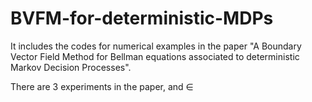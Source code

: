 # BVFM-for-deterministic-MDPs
It includes the codes for numerical examples in the paper "A Boundary Vector Field Method for Bellman equations associated to deterministic Markov Decision Processes".

There are 3 experiments in the paper, and $\in$
